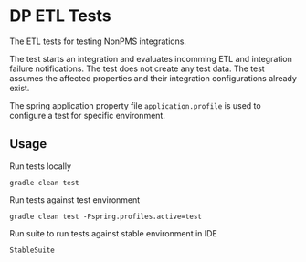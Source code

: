 # DP ETL Tests
The ETL tests for testing NonPMS integrations. 

The test starts an integration and evaluates incomming ETL and integration failure notifications.
The test does not create any test data. The test assumes the affected properties and their integration configurations
already exist.

The spring application property file ```application.profile``` is used to configure a test for specific environment.
 
## Usage
Run tests locally

```gradle clean test```

Run tests against test environment

```gradle clean test -Pspring.profiles.active=test```

Run suite to run tests against stable environment in IDE

```StableSuite```
